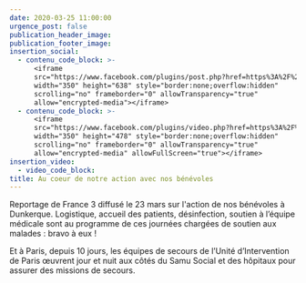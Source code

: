 ```yaml
---
date: 2020-03-25 11:00:00
urgence_post: false
publication_header_image:
publication_footer_image:
insertion_social:
  - contenu_code_block: >-
      <iframe
      src="https://www.facebook.com/plugins/post.php?href=https%3A%2F%2Fwww.facebook.com%2Fsecourisme78.ordredemaltefrance%2Fposts%2F3182857971939832&width=350&show_text=true&height=638"
      width="350" height="638" style="border:none;overflow:hidden"
      scrolling="no" frameborder="0" allowTransparency="true"
      allow="encrypted-media"></iframe>
  - contenu_code_block: >-
      <iframe
      src="https://www.facebook.com/plugins/video.php?href=https%3A%2F%2Fwww.facebook.com%2Ffrance3nordpasdecalais%2Fvideos%2F1070791826639627%2F&width=350&show_text=true&&height=478"
      width="350" height="478" style="border:none;overflow:hidden"
      scrolling="no" frameborder="0" allowTransparency="true"
      allow="encrypted-media" allowFullScreen="true"></iframe>
insertion_video:
  - video_code_block:
title: Au coeur de notre action avec nos bénévoles
---
```


Reportage de France 3 diffus&eacute; le 23 mars sur l'action de nos b&eacute;n&eacute;voles &agrave; Dunkerque. Logistique, accueil des patients, d&eacute;sinfection, soutien &agrave; l’&eacute;quipe m&eacute;dicale sont au programme de ces journ&eacute;es charg&eacute;es de soutien aux malades : bravo &agrave; eux \!

Et &agrave; Paris, depuis 10 jours, les &eacute;quipes de secours de l’Unit&eacute; d’Intervention de Paris œuvrent jour et nuit aux c&ocirc;t&eacute;s du Samu Social et des h&ocirc;pitaux pour assurer des missions de secours.